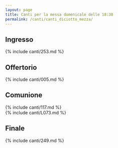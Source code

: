 ```yaml
---
layout: page
title: Canti per la messa domenicale delle 18:30
permalink: /canti/canti_diciotto_mezza/
---
```


## Ingresso
{% include canti/253.md %}     

## Offertorio
{% include canti/005.md %}   

## Comunione   
{% include canti/117.md %}   
{% include canti/L073.md %}   

## Finale
{% include canti/249.md %}
